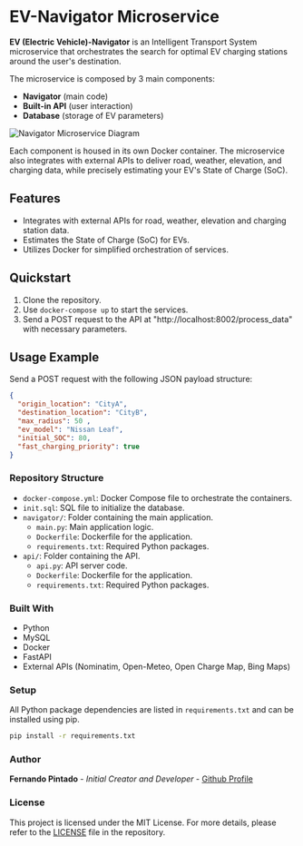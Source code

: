 # EV-Navigator Microservice

**EV (Electric Vehicle)-Navigator** is an Intelligent Transport System microservice that orchestrates the search for optimal EV charging stations around the user's destination.

The microservice is composed by 3 main components:
- **Navigator** (main code)
- **Built-in API** (user interaction)
- **Database** (storage of EV parameters)

![Navigator Microservice Diagram](EV-Navigator/Navigator.png)





Each component is housed in its own Docker container. The microservice also integrates with external APIs to deliver road, weather, elevation, and charging data, while precisely estimating your EV's State of Charge (SoC).



## Features
- Integrates with external APIs for road, weather, elevation and charging station data.
- Estimates the State of Charge (SoC) for EVs.
- Utilizes Docker for simplified orchestration of services.

## Quickstart
1. Clone the repository.
2. Use `docker-compose up` to start the services.
3. Send a POST request to the API at "http://localhost:8002/process_data" with necessary parameters.

## Usage Example
Send a POST request with the following JSON payload structure:
```json
{
  "origin_location": "CityA",
  "destination_location": "CityB",
  "max_radius": 50 ,
  "ev_model": "Nissan Leaf",
  "initial_SOC": 80,
  "fast_charging_priority": true
}
```

### Repository Structure

- `docker-compose.yml`: Docker Compose file to orchestrate the containers.
- `init.sql`: SQL file to initialize the database.
- `navigator/`: Folder containing the main application.
  - `main.py`: Main application logic.
  - `Dockerfile`: Dockerfile for the application.
  - `requirements.txt`: Required Python packages.
- `api/`: Folder containing the API.
  - `api.py`: API server code.
  - `Dockerfile`: Dockerfile for the application.
  - `requirements.txt`: Required Python packages.

### Built With

- Python
- MySQL
- Docker
- FastAPI
- External APIs (Nominatim, Open-Meteo, Open Charge Map, Bing Maps)

### Setup

All Python package dependencies are listed in `requirements.txt` and can be installed using pip.

```bash
pip install -r requirements.txt
```
### Author
**Fernando Pintado** - *Initial Creator and Developer* - [Github Profile](https://github.com/ferpintado99)

### License
This project is licensed under the MIT License. For more details, please refer to the [LICENSE](https://github.com/ferpintado99/EV-Navigator/blob/main/LICENSE) file in the repository.



